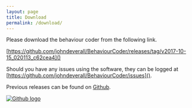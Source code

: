 ```yaml
---
layout: page
title: Download
permalink: /download/
---
```


Please download the behaviour coder from the following link.

[https://github.com/johndeverall/BehaviourCoder/releases/tag/v2017-10-15_020113_c62cea4]()

Should you have any issues using the software, they can be logged at [https://github.com/johndeverall/BehaviourCoder/issues]().

Previous releases can be found on [Github](https://github.com/johndeverall/BehaviourCoder/releases).


[![Github logo](https://assets-cdn.github.com/images/modules/logos_page/GitHub-Mark.png "Github")](https://github.com/johndeverall/BehaviourCoder/releases)
